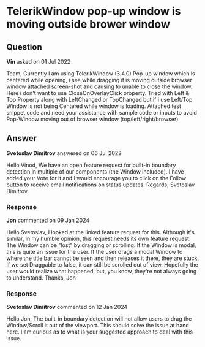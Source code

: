 # TelerikWindow pop-up window is moving outside brower window

## Question

**Vin** asked on 01 Jul 2022

Team, Currently I am using TelerikWindow (3.4.0) Pop-up window which is centered while opening, i see while dragging it is moving outside browser window attached screen-shot and causing to unable to close the window. Here i don't want to use CloseOnOverlayClick property. Tried with Left & Top Property along with LeftChanged or TopChanged but if i use Left/Top Window is not being Centered while window is loading. Attached test snippet code and need your assistance with sample code or inputs to avoid Pop-Window moving out of browser window (top/left/right/browser)

## Answer

**Svetoslav Dimitrov** answered on 06 Jul 2022

Hello Vinod, We have an open feature request for built-in boundary detection in multiple of our components (the Window included). I have added your Vote for it and I would encourage you to click on the Follow button to receive email notifications on status updates. Regards, Svetoslav Dimitrov

### Response

**Jon** commented on 09 Jan 2024

Hello Svetoslav, I looked at the linked feature request for this. Although it's similar, in my humble opinion, this request needs its own feature request. The Window can be "lost" by dragging or scrolling. If the Window is modal, this is quite an issue for the user. If the user drags a modal Window to where the title bar cannot be seen and then releases it there, they are stuck. If we set Draggable to false, it can still be scrolled out of view. Hopefully the user would realize what happened, but, you know, they're not always going to understand. Thanks, Jon

### Response

**Svetoslav Dimitrov** commented on 12 Jan 2024

Hello Jon, The built-in boundary detection will not allow users to drag the Window/Scroll it out of the viewport. This should solve the issue at hand here. I am curious as to what is your suggested approach to deal with this issue.
